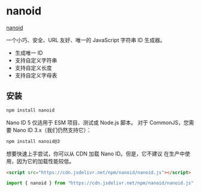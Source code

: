 # nanoid

[nanoid](https://www.npmjs.com/package/nanoid)

一个小巧、安全、URL 友好、唯一的 JavaScript 字符串 ID 生成器。

- 生成唯一 ID
- 支持自定义字符串
- 支持自定义长度
- 支持自定义字母表

## 安装

```bash
npm install nanoid
```

Nano ID 5 仅适用于 ESM 项目、测试或 Node.js 脚本。 对于 CommonJS，您需要 Nano ID 3.x（我们仍然支持它）：

```bash
npm install nanoid@3
```

想要快速上手尝试，你可以从 CDN 加载 Nano ID。但是，它不建议 在生产中使用，因为它的加载性能较低。

```html
<script src="https://cdn.jsdelivr.net/npm/nanoid/nanoid.js"></script>
```

```js
import { nanoid } from "https://cdn.jsdelivr.net/npm/nanoid/nanoid.js";
```
